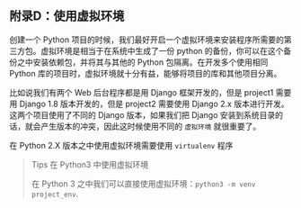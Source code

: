## 附录D：使用虚拟环境

创建一个 Python 项目的时候，我们最好开启一个虚拟环境来安装程序所需要的第三方包。虚拟环境是相当于在系统中生成了一份 python 的备份，你可以在这个备份之中安装依赖包，并将其与其他的 Python 包隔离。在开发多个使用相同 Python 库的项目时，虚拟环境就十分有益，能够将项目的库和其他项目分离。

比如说我们有两个 Web 后台程序都是用 Django 框架开发的，但是 project1 需要用 Django 1.8 版本开发的，但是 project2 需要使用 Django 2.x 版本进行开发。这两个项目使用了不同的 Django 版本，如果我们把 Django 安装到系统目录的话，就会产生版本的冲突，因此这时候使用不同的 `虚拟环境` 就很重要了。

在 Python 2.X 版本之中使用虚拟环境需要使用 `virtualenv` 程序

> Tips 在 Python3 中使用虚拟环境
>
> 在 Python 3 之中我们可以直接使用虚拟环境：`python3 -m venv project_env`.
































